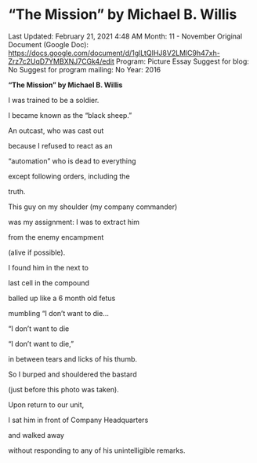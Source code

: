 # “The Mission” by Michael B. Willis

Last Updated: February 21, 2021 4:48 AM
Month: 11 - November
Original Document (Google Doc): https://docs.google.com/document/d/1glLtQIHJ8V2LMlC9h47xh-Zrz7c2UqD7YMBXNJ7CGk4/edit
Program: Picture Essay
Suggest for blog: No
Suggest for program mailing: No
Year: 2016

**“The Mission” by Michael B. Willis**

I was trained to be a soldier.

I became known as the “black sheep.”

An outcast, who was cast out

because I refused to react as an

“automation” who is dead to everything

except following orders, including the

truth.

This guy on my shoulder (my company commander)

was my assignment: I was to extract him

from the enemy encampment

(alive if possible).

I found him in the next to

last cell in the compound

balled up like a 6 month old fetus

mumbling “I don’t want to die…

“I don’t want to die

“I don’t want to die,”

in between tears and licks of his thumb.

So I burped and shouldered the bastard

(just before this photo was taken).

Upon return to our unit,

I sat him in front of Company Headquarters

and walked away

without responding to any of his unintelligible remarks.